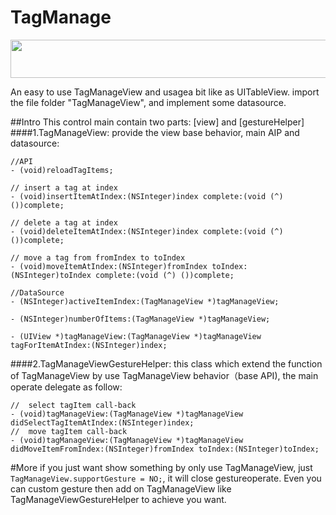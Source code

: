 TagManage 
==============
<p align="center"><img src="https://github.com/wuhanness/TagManage/blob/master/tagManageDemoShow.gif" width="570" height="61"/></p>

An easy to use TagManageView and usagea bit like as UITableView.
import the file folder "TagManageView", and implement some datasource.

##Intro
This control main contain two parts: [view] and [gestureHelper]
####1.TagManageView:
provide the view base behavior, main AIP and datasource:
```objc
//API
- (void)reloadTagItems;

// insert a tag at index
- (void)insertItemAtIndex:(NSInteger)index complete:(void (^) ())complete;

// delete a tag at index
- (void)deleteItemAtIndex:(NSInteger)index complete:(void (^) ())complete;

// move a tag from fromIndex to toIndex
- (void)moveItemAtIndex:(NSInteger)fromIndex toIndex:(NSInteger)toIndex complete:(void (^) ())complete;

//DataSource
- (NSInteger)activeItemIndex:(TagManageView *)tagManageView;

- (NSInteger)numberOfItems:(TagManageView *)tagManageView;

- (UIView *)tagManageView:(TagManageView *)tagManageView tagForItemAtIndex:(NSInteger)index;

```
####2.TagManageViewGestureHelper:
this class which extend the function of TagManageView by use TagManageView behavior（base API), the main operate delegate as follow:
```objc
//  select tagItem call-back
- (void)tagManageView:(TagManageView *)tagManageView didSelectTagItemAtIndex:(NSInteger)index;
//  move tagItem call-back
- (void)tagManageView:(TagManageView *)tagManageView didMoveItemFromIndex:(NSInteger)fromIndex toIndex:(NSInteger)toIndex;
```
#More
if you just want show something by only use TagManageView, just `TagManageView.supportGesture = NO;`, it will close gestureoperate. Even you can custom gesture then add on TagManageView like TagManageViewGestureHelper to achieve you want.
